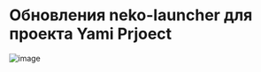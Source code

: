 # Обновления neko-launcher для проекта Yami Prjoect

![image](https://github.com/michitta/updates-neko-launcher-yami/assets/17436886/52ac8813-c0c6-48de-b8f0-2cc923ca1734)
